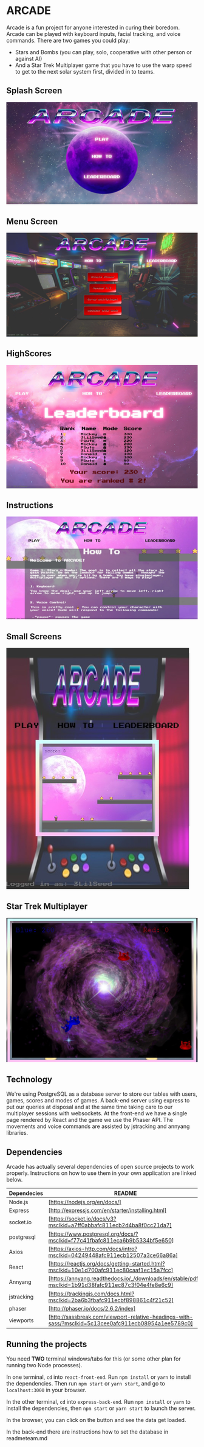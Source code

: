 # ARCADE

Arcade is a fun project for anyone interested in curing their boredom.
Arcade can be played with keyboard inputs, facial tracking, and voice commands.
There are two games you could play:
* Stars and Bombs (you can play, solo, cooperative with other person or against AI)
* And a Star Trek Multiplayer game that you have to use the warp speed to get to the next solar system first, divided in to teams.

## Splash Screen
!["Splash Screen"](https://github.com/ChristopherRose13/Game-Final/blob/master/docs/splashscreen.jpg)
## Menu Screen
!["Menu Screen"](https://github.com/ChristopherRose13/Game-Final/blob/master/docs/menuscreen.jpg)
## HighScores
!["Highscores"](https://github.com/ChristopherRose13/Game-Final/blob/master/docs/highscores.jpg)
## Instructions
!["Instructions"](https://github.com/ChristopherRose13/Game-Final/blob/master/docs/instructions.jpg)
## Small Screens
!["Small Screens"](https://github.com/ChristopherRose13/Game-Final/blob/master/docs/smalldevices.jpg)
## Star Trek Multiplayer
!["Star Trek Multiplayer"](https://github.com/ChristopherRose13/Game-Final/blob/master/docs/multiplayergame.jpg)

## Technology

We're using PostgreSQL as a database server to store our tables with users, games, scores and modes of games.
A back-end server using express to put our queries at disposal and at the same time taking care to our multiplayer sessions with websockets.
At the front-end we have a single page rendered by React and the game we use the Phaser API.
The movements and voice commands are assisted by jstracking and annyang libraries.

## Dependencies

Arcade has actually several dependencies of open source projects to work properly.
Instructions on how to use them in your own application are linked below.

| Dependecies | README |
| ------ | ------ |
| Node.js | [https://nodejs.org/en/docs/] |
| Express | [http://expressjs.com/en/starter/installing.html] |
| socket.io | [https://socket.io/docs/v3?msclkid=a7ff0abbafc811ecb2d4ba8f0cc21da7] |
| postgresql | [https://www.postgresql.org/docs/?msclkid=f77c41fbafc811eca6b9b5334bf5e650]|
| Axios | [https://axios-http.com/docs/intro?msclkid=04249448afc911ecb12507a3ce66a86a] |
| React | [https://reactjs.org/docs/getting-started.html?msclkid=10e1d700afc911ec80caaf1ec15a7fcc] |
| Annyang | [https://annyang.readthedocs.io/_/downloads/en/stable/pdf/?msclkid=1b91d38fafc911ec87c3f04e4fe8e6c9] |
| jstracking | [https://trackingjs.com/docs.html?msclkid=2ba6b3fbafc911ecbf898861c4f21c52] |
| phaser | [http://phaser.io/docs/2.6.2/index] |
| viewports | [http://sassbreak.com/viewport-relative-headings-with-sass/?msclkid=5c13cee0afc911ecb08954a1ee5789c0] |

## Running the projects

You need **TWO** terminal windows/tabs for this (or some other plan for running two Node processes).

In one terminal, `cd` into `react-front-end`. Run `npm install` or `yarn` to install the dependencies. Then run `npm start` or `yarn start`, and go to `localhost:3000` in your browser.

In the other terminal, `cd` into `express-back-end`. Run `npm install` or `yarn` to install the dependencies, then `npm start` or `yarn start` to launch the server.

In the browser, you can click on the button and see the data get loaded.

In the back-end there are instructions how to set the database in readmeteam.md



